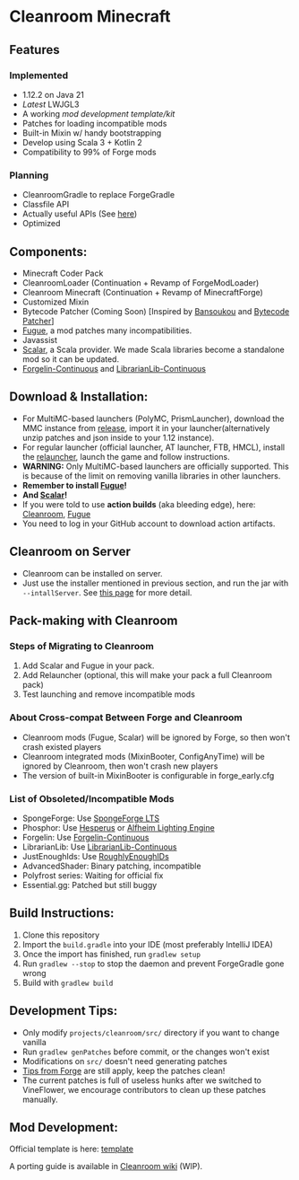 # Cleanroom Minecraft

## Features
### Implemented

- 1.12.2 on Java 21
- *Latest* LWJGL3
- A working *mod development template/kit*
- Patches for loading incompatible mods
- Built-in Mixin w/ handy bootstrapping
- Develop using Scala 3 + Kotlin 2
- Compatibility to 99% of Forge mods

### Planning

- CleanroomGradle to replace ForgeGradle
- Classfile API
- Actually useful APIs (See [here](https://github.com/orgs/CleanroomMC/projects/4/))
- Optimized

## Components:

- Minecraft Coder Pack
- CleanroomLoader (Continuation + Revamp of ForgeModLoader)
- Cleanroom Minecraft (Continuation + Revamp of MinecraftForge)
- Customized Mixin
- Bytecode Patcher (Coming Soon) \[Inspired by [Bansoukou](https://github.com/LoliKingdom/Bansoukou) and [Bytecode Patcher](https://github.com/jbredwards/Bytecode-Patcher)]
- [Fugue](https://www.curseforge.com/minecraft/mc-mods/fugue), a mod patches many incompatibilities.
- Javassist
- [Scalar](https://www.curseforge.com/minecraft/mc-mods/scalar-legacy), a Scala provider. We made Scala libraries become a standalone mod so it can be updated.
- [Forgelin-Continuous](https://www.curseforge.com/minecraft/mc-mods/forgelin-continuous) and [LibrarianLib-Continuous](https://www.curseforge.com/minecraft/mc-mods/librarianlib-continuous)

## Download & Installation:

- For MultiMC-based launchers (PolyMC, PrismLauncher), download the MMC instance from [release](https://github.com/CleanroomMC/Cleanroom/releases), import it in your launcher(alternatively unzip patches and json inside to your 1.12 instance).
- For regular launcher (official launcher, AT launcher, FTB, HMCL), install the [relauncher](https://www.curseforge.com/minecraft/mc-mods/cleanroom-relauncher), launch the game and follow instructions.
- **WARNING:** Only MultiMC-based launchers are officially supported. This is because of the limit on removing vanilla libraries in other launchers.
- **Remember to install [Fugue](https://www.curseforge.com/minecraft/mc-mods/fugue)!**
- **And [Scalar](https://www.curseforge.com/minecraft/mc-mods/scalar-legacy)!**
- If you were told to use **action builds** (aka bleeding edge), here: [Cleanroom](https://github.com/CleanroomMC/Cleanroom/actions), [Fugue](https://github.com/CleanroomMC/Fugue/actions)
- You need to log in your GitHub account to download action artifacts. 

## Cleanroom on Server

- Cleanroom can be installed on server.
- Just use the installer mentioned in previous section, and run the jar with `--intallServer`. See [this page](https://minecraft.fandom.com/wiki/Tutorials/Setting_up_a_Minecraft_Forge_server) for more detail. 

## Pack-making with Cleanroom

### Steps of Migrating to Cleanroom

1. Add Scalar and Fugue in your pack.
2. Add Relauncher (optional, this will make your pack a full Cleanroom pack)
3. Test launching and remove incompatible mods

### About Cross-compat Between Forge and Cleanroom

- Cleanroom mods (Fugue, Scalar) will be ignored by Forge, so then won't crash existed players
- Cleanroom integrated mods (MixinBooter, ConfigAnyTime) will be ignored by Cleanroom, then won't crash new players
- The version of built-in MixinBooter is configurable in forge_early.cfg

### List of Obsoleted/Incompatible Mods

- SpongeForge: Use [SpongeForge LTS](https://www.curseforge.com/minecraft/mc-mods/spongeforge)
- Phosphor: Use [Hesperus](https://www.curseforge.com/minecraft/mc-mods/hesperus) or [Alfheim Lighting Engine](https://www.curseforge.com/minecraft/mc-mods/alfheim-lighting-engine)
- Forgelin: Use [Forgelin-Continuous](https://www.curseforge.com/minecraft/mc-mods/forgelin-continuous)
- LibrarianLib: Use [LibrarianLib-Continuous](https://www.curseforge.com/minecraft/mc-mods/librarianlib-continuous)
- JustEnoughIds: Use [RoughlyEnoughIDs](https://www.curseforge.com/minecraft/mc-mods/reid)
- AdvancedShader: Binary patching, incompatible
- Polyfrost series: Waiting for official fix
- Essential.gg: Patched but still buggy

## Build Instructions:

1. Clone this repository
2. Import the `build.gradle` into your IDE (most preferably IntelliJ IDEA)
3. Once the import has finished, run `gradlew setup`
4. Run `gradlew --stop` to stop the daemon and prevent ForgeGradle gone wrong 
5. Build with `gradlew build`

## Development Tips:

- Only modify `projects/cleanroom/src/` directory if you want to change vanilla
- Run `gradlew genPatches` before commit, or the changes won't exist
- Modifications on `src/` doesn't need generating patches
- [Tips from Forge](https://github.com/MinecraftForge/MinecraftForge/wiki/If-you-want-to-contribute-to-Forge) are still apply, keep the patches clean!
- The current patches is full of useless hunks after we switched to VineFlower, we encourage contributors to clean up these patches manually.

## Mod Development:

Official template is here: [template](https://github.com/CleanroomMC/CleanroomModTemplate)

A porting guide is available in [Cleanroom wiki](https://cleanroommc.com/wiki/cleanroom-mod-development/introduction) (WIP).
